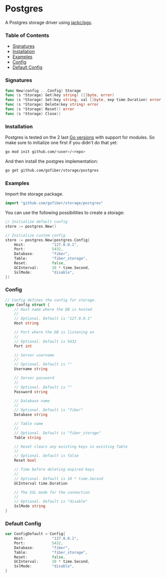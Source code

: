 # Postgres

A Postgres storage driver using [jackc/pgx](https://github.com/jackc/pgx).

### Table of Contents
- [Signatures](#signatures)
- [Installation](#installation)
- [Examples](#examples)
- [Config](#config)
- [Default Config](#default-config)

### Signatures
```go
func New(config ...Config) Storage
func (s *Storage) Get(key string) ([]byte, error)
func (s *Storage) Set(key string, val []byte, exp time.Duration) error
func (s *Storage) Delete(key string) error
func (s *Storage) Reset() error
func (s *Storage) Close()
```
### Installation
Postgres is tested on the 2 last [Go versions](https://golang.org/dl/) with support for modules. So make sure to initialize one first if you didn't do that yet:
```bash
go mod init github.com/<user>/<repo>
```
And then install the postgres implementation:
```bash
go get github.com/gofiber/storage/postgres
```

### Examples
Import the storage package.
```go
import "github.com/gofiber/storage/postgres"
```

You can use the following possibilities to create a storage:
```go
// Initialize default config
store := postgres.New()

// Initialize custom config
store := postgres.New(postgres.Config{
	Host:            "127.0.0.1",
	Port:            5432,
	Database:        "fiber",
	Table:           "fiber_storage",
	Reset:           false,
	GCInterval:      10 * time.Second,
	SslMode:         "disable",
})
```

### Config
```go
// Config defines the config for storage.
type Config struct {
	// Host name where the DB is hosted
	//
	// Optional. Default is "127.0.0.1"
	Host string

	// Port where the DB is listening on
	//
	// Optional. Default is 5432
	Port int

	// Server username
	//
	// Optional. Default is ""
	Username string

	// Server password
	//
	// Optional. Default is ""
	Password string

	// Database name
	//
	// Optional. Default is "fiber"
	Database string

	// Table name
	//
	// Optional. Default is "fiber_storage"
	Table string

	// Reset clears any existing keys in existing Table
	//
	// Optional. Default is false
	Reset bool

	// Time before deleting expired keys
	//
	// Optional. Default is 10 * time.Second
	GCInterval time.Duration

	// The SSL mode for the connection
	//
	// Optional. Default is "disable"
	SslMode string
}
```

### Default Config
```go
var ConfigDefault = Config{
	Host:            "127.0.0.1",
	Port:            5432,
	Database:        "fiber",
	Table:           "fiber_storage",
	Reset:           false,
	GCInterval:      10 * time.Second,
	SslMode:         "disable",
}
```
